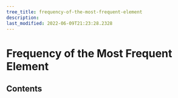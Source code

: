 ```yaml
---
tree_title: frequency-of-the-most-frequent-element
description: 
last_modified: 2022-06-09T21:23:28.2328
---
```


# Frequency of the Most Frequent Element

## Contents

